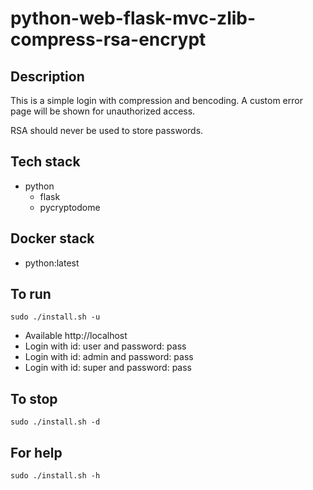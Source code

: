 # python-web-flask-mvc-zlib-compress-rsa-encrypt

## Description
This is a simple login with
compression and bencoding. A custom error
page will be shown for unauthorized
access.

RSA should never be used to store passwords.

## Tech stack
- python
  - flask
  - pycryptodome

## Docker stack
- python:latest

## To run
`sudo ./install.sh -u`
- Available http://localhost
- Login with id: user and password: pass
- Login with id: admin and password: pass
- Login with id: super and password: pass

## To stop
`sudo ./install.sh -d`

## For help
`sudo ./install.sh -h`
